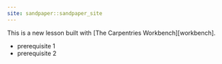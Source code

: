 ```yaml
---
site: sandpaper::sandpaper_site
---
```


This is a new lesson built with [The Carpentries Workbench][workbench]. 


- prerequisite 1
- prerequisite 2

